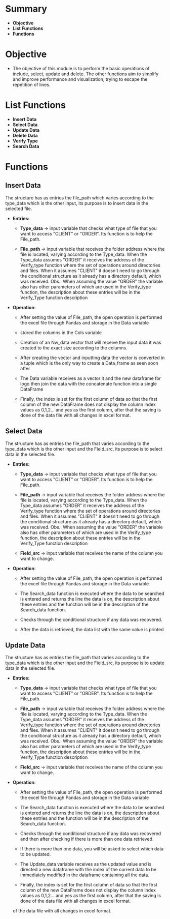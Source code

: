 # Summary
- **Objective**
- **List Functions**
- **Functions**

# Objective
- The objective of this module is to perform the basic operations of
include, select, update and delete.
The other functions aim to simplify and improve performance and
visualization, trying to escape the repetition of lines.

# List Functions
- **Insert Data**
- **Select Data**
- **Update Data**
- **Delete Data**
- **Verify Type**
- **Search Data**

# Functions

## Insert Data
The structure has as entries the file_path which varies according to
the type_data which is the other input, its purpose is to insert data in the selected file.<br>
- **Entries:**<br>
   - **Type_data** -> input variable that checks what type of file
     that you want to access "CLIENT" or "ORDER". Its function is to help the File_path.

  - **File_path** -> input variable that receives the folder address
    where the file is located, varying according to the Type_data. When the
    Type_data assumes "ORDER" it receives the address of the Verify_type function where the
    set of operations around directories and files. When it assumes "CLIENT"
    it doesn't need to go through the conditional structure as it already has a directory
    default, which was received.
    Obs.: When assuming the value "ORDER" the variable also has other parameters of which
    are used in the Verify_type function, the description about these entries will be in the
    Verify_Type function description

- **Operation**:
  - After setting the value of File_path, the open operation is performed
    the excel file through Pandas and storage in the Data variable
    
  - stored the columns in the Cols variable

  - Creation of an Nw_data vector that will receive the input data
    it was created to the exact size according to the columns.
    
  - After creating the vector and inputting data the vector is converted
    in a tuple which is the only way to create a Data_frame
    as seen soon after
    
  - The Data variable receives as a vector it and the new dataframe for logo
    then join the data with the concatenate function into a single DataFrame
    
  - Finally, the index is set for the first column of data so that
  the first column of the new DataFrame does not display the column index values
  as 0,1,2... and yes as the first column, after that the saving is done
   of the data file with all changes in excel format.
   
   

## Select  Data
The structure has as entries the file_path that varies according to
the type_data which is the other input and the Field_src, its purpose is to select data in the
selected file.<br>
- **Entries:**<br>
   - **Type_data** -> input variable that checks what type of file
     that you want to access "CLIENT" or "ORDER". Its function is to help the File_path.

  - **File_path** -> input variable that receives the folder address
    where the file is located, varying according to the Type_data. When the
    Type_data assumes "ORDER" it receives the address of the Verify_type function where the
    set of operations around directories and files. When it assumes "CLIENT"
    it doesn't need to go through the conditional structure as it already has a directory
    default, which was received.
    Obs.: When assuming the value "ORDER" the variable also has other parameters of which
    are used in the Verify_type function, the description about these entries will be in the
    Verify_Type function description
   
  - **Field_src** -> input variable that receives the name of the column you want to change.

- **Operation**:
  - After setting the value of File_path, the open operation is performed
    the excel file through Pandas and storage in the Data variable
    
  - The Search_data function is executed where the data to be searched is entered
   and returns the line the data is on, the description about these entries and the function
   will be in the description of the Search_data function.

  - Checks through the conditional structure if any data was recovered.
    
  - After the data is retrieved, the data list with the same value is printed



## Update Data
The structure has as entries the file_path that varies according to
the type_data which is the other input and the Field_src, its purpose is to update data in the
selected file.<br>
- **Entries:**<br>
   - **Type_data** -> input variable that checks what type of file
     that you want to access "CLIENT" or "ORDER". Its function is to help the File_path.

  - **File_path** -> input variable that receives the folder address
    where the file is located, varying according to the Type_data. When the
    Type_data assumes "ORDER" it receives the address of the Verify_type function where the
    set of operations around directories and files. When it assumes "CLIENT"
    it doesn't need to go through the conditional structure as it already has a directory
    default, which was received.
    Obs.: When assuming the value "ORDER" the variable also has other parameters of which
    are used in the Verify_type function, the description about these entries will be in the
    Verify_Type function description
    
  - **Field_src** -> input variable that receives the name of the column you want to change.

- **Operation**:
  - After setting the value of File_path, the open operation is performed
    the excel file through Pandas and storage in the Data variable
    
  - The Search_data function is executed where the data to be searched is entered
   and returns the line the data is on, the description about these entries and the function
   will be in the description of the Search_data function.
   
  - Checks through the conditional structure if any data was recovered and then
    after checking if there is more than one data retrieved.
    
  - If there is more than one data, you will be asked to select which data to
    be updated.
    
  - The Update_data variable receives as the updated value and is directed
   a new dataframe with the index of the current data to be immediately
   modified in the dataframe containing all the data.
    
  - Finally, the index is set for the first column of data so that
   the first column of the new DataFrame does not display the column index values
   as 0,1,2... and yes as the first column, after that the saving is done
   of the data file with all changes in excel format.
   
   
   
   of the data file with all changes in excel format.
   
   

